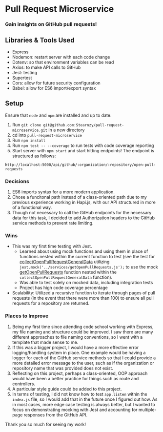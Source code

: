 # Pull Request Microservice

### Gain insights on GitHub pull requests!

## Libraries & Tools Used
* Express
* Nodemon: restart server with each code change
* Dotenv: so that environment variables can be read
* Axios: to make API calls to GitHub
* Jest: testing
* Supertest
* Cors: allow for future security configuration
* Babel: allow for ES6 import/export syntax

## Setup
Ensure that `node` and `npm` are installed and up to date.
1. Run `git clone git@github.com:Stearnzy/pull-request-microservice.git` in a new directory
2. cd into `pull-request-microservice`
3. Run `npm install`
4. Run `npm test -- --coverage` to run tests with code coverage reporting
5. Start server with `npm start` and start hitting endpoints!  The endpoint is structured as follows:
```
http://localhost:5000/api/github/:organization/:repository/open-pull-requests
```

### Decisions
1. ES6 imports syntax for a more modern application.
2. Chose a funcitonal path instead of a class-oriented path due to my previous experience working in Hapi.js, with our API structured in more of a functional way.
3. Though not necessary to call the GitHub endpoints for the necessary data for this task, I decided to add Authorization headers to the GitHub service methods to prevent rate limiting.

### Wins
* This was my first time testing with Jest.
  * Learned about using mock functions and using them in place of functions nested within the current function to test (see the test for [collectOpenPullRequestGeneralData](./src/helpers/collectOpenPullRequestGeneralData.test.js) utilizing `jest.mock('../services/getOpenPullRequests.js');` to use the mock [getOpenPullRequests](./src/services/__mocks__/getOpenPullRequests.js) function nested within the `collectOpenPullRequestGeneralData` function).
  * Was able to test solely on mocked data, including integration tests
  * Project has high code coverage percentage
* Scalability: Utilized a recursive function to iterate through pages of pull requests (in the event that there were more than 100) to ensure all pull requests for a repository are returned.

### Places to Improve
1. Being my first time since attending code school working with Express, my file naming and structure could be improved.  I saw there are many different approaches to file naming conventions, so I went with a template that made sense to me.
2. If this was a bigger project, I would have a more effective error logging/handling system in place.  One example would be having a logger for each of the GitHub service methods so that I could provide a more detailed error message to the user, such as if the organization or repository name that was provided does not exist.
3. Reflecting on this project, perhaps a class-oriented, OOP approach would have been a better practice for things such as route and controllers.
4. A particular style guide could be added to this project.
5. In terms of testing, I did not know how to test `app.listen` within the `index.js` file, so I would add that in the future once I figured out how.  As in most cases, more edge case testing is always better, but I wanted to focus on demonstrating mocking with Jest and accounting for multiple-page responses from the GitHub API.

Thank you so much for seeing my work!
